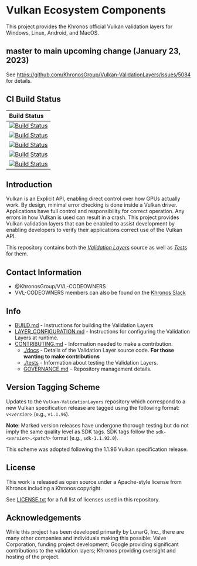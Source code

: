 # Vulkan Ecosystem Components

This project provides the Khronos official Vulkan validation layers for Windows, Linux, Android, and MacOS.

## master to main upcoming change (January 23, 2023)

See https://github.com/KhronosGroup/Vulkan-ValidationLayers/issues/5084 for details.

## CI Build Status
| Build Status |
|:------------|
| [![Build Status](https://github.com/KhronosGroup/Vulkan-ValidationLayers/actions/workflows/build_windows.yml/badge.svg?branch=master)](https://github.com/KhronosGroup/Vulkan-ValidationLayers/actions) |
| [![Build Status](https://github.com/KhronosGroup/Vulkan-ValidationLayers/actions/workflows/build_linux.yml/badge.svg?branch=master)](https://github.com/KhronosGroup/Vulkan-ValidationLayers/actions) |
| [![Build Status](https://github.com/KhronosGroup/Vulkan-ValidationLayers/actions/workflows/build_macos.yml/badge.svg?branch=master)](https://github.com/KhronosGroup/Vulkan-ValidationLayers/actions) |
| [![Build Status](https://github.com/KhronosGroup/Vulkan-ValidationLayers/actions/workflows/build_linux_gn.yml/badge.svg?branch=master)](https://github.com/KhronosGroup/Vulkan-ValidationLayers/actions) |
| [![Build Status](https://github.com/KhronosGroup/Vulkan-ValidationLayers/actions/workflows/build_android.yml/badge.svg?branch=master)](https://github.com/KhronosGroup/Vulkan-ValidationLayers/actions) |


## Introduction

Vulkan is an Explicit API, enabling direct control over how GPUs actually work. By design, minimal error checking is done inside
a Vulkan driver. Applications have full control and responsibility for correct operation. Any errors in
how Vulkan is used can result in a crash. This project provides Vulkan validation layers that can be enabled
to assist development by enabling developers to verify their applications correct use of the Vulkan API.

This repository contains both the [*Validation Layers*](layers/) source as well as [*Tests*](tests/) for them.

## Contact Information
* @KhronosGroup/VVL-CODEOWNERS
* VVL-CODEOWNERS members can also be found on the [Khronos Slack](https://khr.io/slack)

## Info
* [BUILD.md](BUILD.md) - Instructions for building the Validation Layers
* [LAYER_CONFIGURATION.md](LAYER_CONFIGURATION.md) - Instructions for configuring the Validation Layers at runtime.
* [CONTRIBUTING.md](CONTRIBUTING.md) - Information needed to make a contribution.
    * [./docs](./docs/) - Details of the Validation Layer source code. **For those wanting to make contributions**
    * [./tests](./tests) - Information about testing the Validation Layers.
    * [GOVERNANCE.md](GOVERNANCE.md) - Repository management details.

## Version Tagging Scheme

Updates to the `Vulkan-ValidationLayers` repository which correspond to a new Vulkan specification release are tagged using the following format: `v<`_`version`_`>` (e.g., `v1.1.96`).

**Note**: Marked version releases have undergone thorough testing but do not imply the same quality level as SDK tags. SDK tags follow the `sdk-<`_`version`_`>.<`_`patch`_`>` format (e.g., `sdk-1.1.92.0`).

This scheme was adopted following the 1.1.96 Vulkan specification release.

## License
This work is released as open source under a Apache-style license from Khronos including a Khronos copyright.

See [LICENSE.txt](LICENSE.txt) for a full list of licenses used in this repository.

## Acknowledgements
While this project has been developed primarily by LunarG, Inc., there are many other
companies and individuals making this possible: Valve Corporation, funding
project development; Google providing significant contributions to the validation layers;
Khronos providing oversight and hosting of the project.
